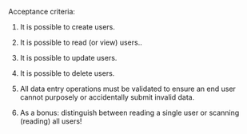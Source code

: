 Acceptance criteria:

1. It is possible to create users.

2. It is possible to read (or view) users..

3. It is possible to update users.

4. It is possible to delete users.

5. All data entry operations must be validated to ensure an end user cannot purposely or accidentally submit invalid data.

6. As a bonus: distinguish between reading a single user or scanning (reading) all users!
